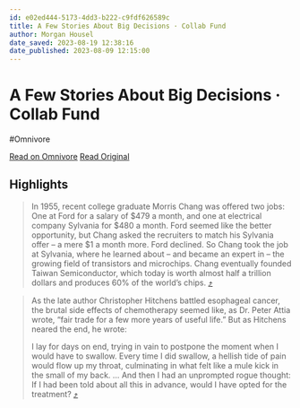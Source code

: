 ```yaml
---
id: e02ed444-5173-4dd3-b222-c9fdf626589c
title: A Few Stories About Big Decisions · Collab Fund
author: Morgan Housel
date_saved: 2023-08-19 12:38:16
date_published: 2023-08-09 12:15:00
---
```


# A Few Stories About Big Decisions · Collab Fund
#Omnivore

[Read on Omnivore](https://omnivore.app/me/a-few-stories-about-big-decisions-collab-fund-18a0ea963d1)
[Read Original](https://collabfund.com/blog/a-few-stories-about-big-decisions)

## Highlights

> In 1955, recent college graduate Morris Chang was offered two jobs: One at Ford for a salary of $479 a month, and one at electrical company Sylvania for $480 a month.
> Ford seemed like the better opportunity, but Chang asked the recruiters to match his Sylvania offer – a mere $1 a month more.
> Ford declined. So Chang took the job at Sylvania, where he learned about – and became an expert in – the growing field of transistors and microchips.
> Chang eventually founded Taiwan Semiconductor, which today is worth almost half a trillion dollars and produces 60% of the world’s chips. [⤴️](https://omnivore.app/me/a-few-stories-about-big-decisions-collab-fund-18a0ea963d1#83ac3070-e967-4bbe-9b8d-2f0c424e3e25) 

> As the late author Christopher Hitchens battled esophageal cancer, the brutal side effects of chemotherapy seemed like, as Dr. Peter Attia wrote, “fair trade for a few more years of useful life.”
> But as Hitchens neared the end, he wrote:
>   
> I lay for days on end, trying in vain to postpone the moment when I would have to swallow. Every time I did swallow, a hellish tide of pain would flow up my throat, culminating in what felt like a mule kick in the small of my back. … And then I had an unprompted rogue thought: If I had been told about all this in advance, would I have opted for the treatment? [⤴️](https://omnivore.app/me/a-few-stories-about-big-decisions-collab-fund-18a0ea963d1#1b57eb25-b08c-41ef-bd2a-9b33aef5e7f3) 

